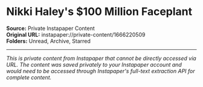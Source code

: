 # Nikki Haley's $100 Million Faceplant

**Source:** Private Instapaper Content  
**Original URL:** instapaper://private-content/1666220509  
**Folders:** Unread, Archive, Starred  

---

*This is private content from Instapaper that cannot be directly accessed via URL. The content was saved privately to your Instapaper account and would need to be accessed through Instapaper's full-text extraction API for complete content.*